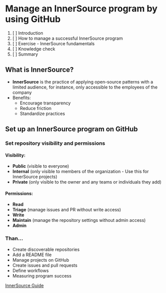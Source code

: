 # Manage an InnerSource program by using GitHub

1. [ ] Introduction
2. [ ] How to manage a successful InnerSource program
3. [ ] Exercise - InnerSource fundamentals
4. [ ] Knowledge check
5. [ ] Summary

## What is InnerSource?

- **InnerSource** is the practice of applying open-source patterns with a limited audience, for instance, only accessible to the employees of the company
- Benefits:
  - Encourage transparency
  - Reduce friction
  - Standardize practices

## Set up an InnerSource program on GitHub

### Set repository **visibility** and **permissions**

#### **Visibility**:

- **Public** (visible to everyone)
- **Internal** (only visible to members of the organization - Use this for InnerSource projects)
- **Private** (only visible to the owner and any teams or individuals they add)

#### **Permissions**:

- **Read**
- **Triage** (manage issues and PR without write access)
- **Write**
- **Maintain** (manage the repository settings without admin access)
- **Admin**

### Than...
- Create discoverable repositories
- Add a README file
- Manage projects on GitHub
- Create issues and pull requests
- Define workflows
- Measuring program success

[InnerSource Guide](https://githubtraining.github.io/innersource-theory/#/)